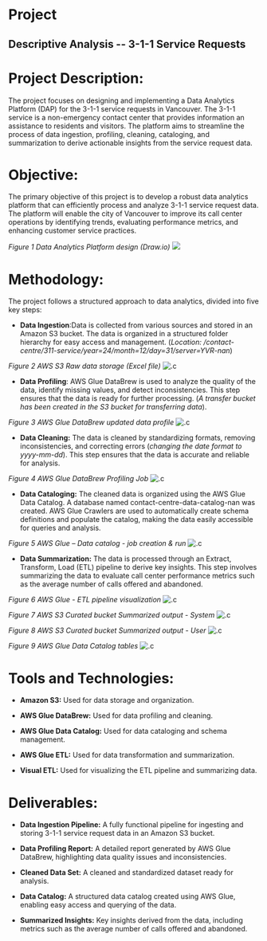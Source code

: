 # Project

## Descriptive Analysis -- 3-1-1 Service Requests

# Project Description:
The project focuses on designing and implementing a Data Analytics Platform (DAP) for the 3-1-1 service requests in Vancouver. The 3-1-1 service is a non-emergency contact center that provides information an assistance to residents and visitors. The platform aims to streamline the process of data ingestion, profiling, cleaning, cataloging, and summarization to derive actionable insights from the service request data.

# Objective:
The primary objective of this project is to develop a robust data analytics platform that can efficiently process and analyze 3-1-1 service request data. The platform will enable the city of Vancouver to improve its call center operations by identifying trends, evaluating performance metrics, and enhancing customer service practices.

*Figure 1 Data Analytics Platform design (Draw.io)*
<img src='./src/welcome-friends-prism.gif'>
# Methodology:

The project follows a structured approach to data analytics, divided into five key steps:

-   **Data Ingestion**:Data is collected from various sources and stored in an Amazon S3 bucket. The data is organized in a structured folder hierarchy for easy access and management. (*Location: /contact-centre/311-service/year=24/month=12/day=31/server=YVR-nan*)

 *Figure 2 AWS S3 Raw data storage (Excel file)*
 ![.c](https://github.com/nandini-sangaraju/data-analyst-nandini/blob/main/Images/data_ingestion.png)
    
-   **Data Profiling**: AWS Glue DataBrew is used to analyze the quality of the data, identify missing values, and detect inconsistencies. This step ensures that the data is ready for further processing. (*A transfer bucket has been created in the S3 bucket for transferring data*).

*Figure 3 AWS Glue DataBrew updated data profile*
![.c](https://github.com/nandini-sangaraju/data-analyst-nandini/blob/main/Images/data_profiling.jpeg)
    
-   **Data Cleaning:** The data is cleaned by standardizing formats, removing inconsistencies, and correcting errors (*changing the date format to yyyy-mm-dd*). This step ensures that the data is accurate and reliable for analysis.

*Figure 4 AWS Glue DataBrew Profiling Job*
![.c](https://github.com/nandini-sangaraju/data-analyst-nandini/blob/main/Images/data_cleaning.jpeg)
    
-   **Data Cataloging:** The cleaned data is organized using the AWS Glue Data Catalog. A database named contact-centre-data-catalog-nan was created. AWS Glue Crawlers are used to automatically create schema definitions and populate the catalog, making the data easily accessible for queries and analysis.

*Figure 5 AWS Glue – Data catalog - job creation & run*
![.c](https://github.com/nandini-sangaraju/data-analyst-nandini/blob/main/Images/data_cataloging.jpeg)
    
-   **Data Summarization:** The data is processed through an Extract, Transform, Load (ETL) pipeline to derive key insights. This step involves summarizing the data to evaluate call center performance metrics such as the average number of calls offered and abandoned.

*Figure 6 AWS Glue - ETL pipeline visualization*
![.c](https://github.com/nandini-sangaraju/data-analyst-nandini/blob/main/Images/pipeline_visualization.jpeg)

*Figure 7 AWS S3 Curated bucket Summarized output - System*
![.c](https://github.com/nandini-sangaraju/data-analyst-nandini/blob/main/Images/Summ_out_sys.jpeg)

*Figure 8 AWS S3 Curated bucket Summarized output - User*
![.c](https://github.com/nandini-sangaraju/data-analyst-nandini/blob/main/Images/Summ_out_user.jpeg)

*Figure 9 AWS Glue Data Catalog tables*
![.c](https://github.com/nandini-sangaraju/data-analyst-nandini/blob/main/Images/Data_catalog_table.jpeg)

# Tools and Technologies:

-   **Amazon S3:** Used for data storage and organization.

-   **AWS Glue DataBrew:** Used for data profiling and cleaning.

-   **AWS Glue Data Catalog:** Used for data cataloging and schema
    management.

-   **AWS Glue ETL:** Used for data transformation and summarization.

-   **Visual ETL:** Used for visualizing the ETL pipeline and summarizing data.

# Deliverables:

-   **Data Ingestion Pipeline:** A fully functional pipeline for ingesting and storing 3-1-1 service request data in an Amazon S3 bucket.
    
-   **Data Profiling Report:** A detailed report generated by AWS Glue DataBrew, highlighting data quality issues and inconsistencies.
    
-   **Cleaned Data Set:** A cleaned and standardized dataset ready for analysis.
    

-   **Data Catalog:** A structured data catalog created using AWS Glue, enabling easy access and querying of the data.

    
-   **Summarized Insights:** Key insights derived from the data, including metrics such as the average number of calls offered and abandoned.
    
    
